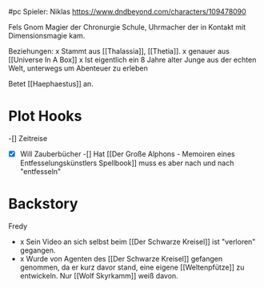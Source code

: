 #pc
Spieler: Niklas
https://www.dndbeyond.com/characters/109478090

Fels Gnom Magier der Chronurgie Schule, Uhrmacher der in Kontakt mit Dimensionsmagie kam.

Beziehungen:
x Stammt aus [[Thalassia]], [[Thetia]].
x genauer aus [[Universe In A Box]]
x Ist eigentlich ein 8 Jahre alter Junge aus der echten Welt, unterwegs um Abenteuer zu erleben

Betet [[Haephaestus]] an.
# Plot Hooks
-[] Zeitreise
-[x] Will Zauberbücher
-[] Hat [[Der Große Alphons - Memoiren eines Entfesselungskünstlers Spellbook]] muss es aber nach und nach "entfesseln"
# Backstory
Fredy
- x Sein Video an sich selbst beim [[Der Schwarze Kreisel]] ist "verloren" gegangen.
- x Wurde von Agenten des [[Der Schwarze Kreisel]] gefangen genommen, da er kurz davor stand, eine eigene [[Weltenpfütze]] zu entwickeln. Nur [[Wolf Skyrkamm]] weiß davon.